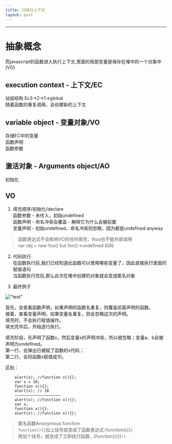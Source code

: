 ```yaml
---
title: JS执行上下文
layout: post
---
```

---
# 抽象概念  
而javascript的函数进入执行上下文,里面的局部变量是保存在堆中的一个对象中(VO)  

## execution context - 上下文/EC  
  站级结构 Ec3->2->1->global  
  随着函数的重复调用，会创建新的上下文  

## variable object - 变量对象/VO  
  存储EC中的变量  
  函数声明  
  函数参数  

## 激活对象 - Arguments object/AO  
  初始化  

## VO
1. 填充顺序/初始化/declare  
函数参数 - 未传入，初始undefined  
函数声明 - 命名冲突会覆盖 - 解释它为什么会被前置  
变量声明 - 初始undefined，命名冲突则忽略，因为都是undefined anyway  

> 函数表达式不会影响VO的任何填充，thus也不能外部调用  
> var obj = new foo() but foo()->undefined 科科  

2. 代码执行  
在函数执行前,我们已经知道此函数可以使用哪些变量了，因此直接执行里面的赋值语句  
当函数执行完后,那么此次在堆中创建的对象就会变成匿名对象  

3. 最终例子  

!["test"](http://img.mukewang.com/564ae5700001338112800720.jpg)  

首先，会查看函数声明，如果声明的函数名重复，则覆盖前面声明的函数。  
接着，查看变量声明，如果变量名重复，则会忽略这次的声明。  
填充时，不会执行赋值操作。  
填充完毕后，开始逐行执行。  

填充阶段，先声明了函数x，然后变量x的声明冲突，所以被忽略；变量a、b会被声明为undefined。  
第一行，会弹出已被赋了函数的x代码；  
第二行，会将函数x赋值成10。  

区别：

		alert(x); //function x(){};
		var x = 10;
		function x(){};
		alert(x); // 10
		————————————————————
		alert(x); //function x(){};
		var x;
		function x(){};
		alert(x); //function x(){};


> 匿名函数Anonymous function  
> `function(){}`加上括号就变成了函数表达式`(`function(){}`)`  
> 再加个括号，就变成了立即执行函数...(function(){})`()`



